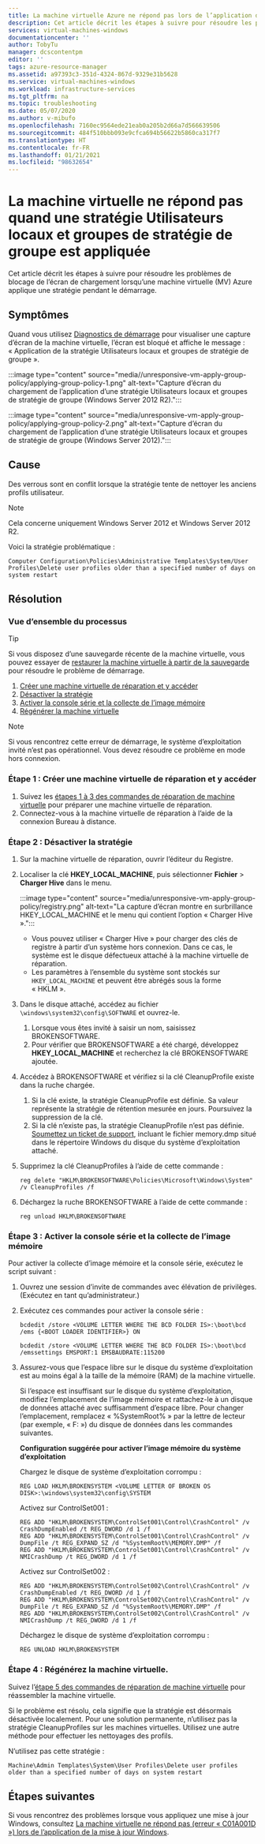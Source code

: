 ```yaml
---
title: La machine virtuelle Azure ne répond pas lors de l’application de la stratégie
description: Cet article décrit les étapes à suivre pour résoudre les problèmes de blocage de l’écran de chargement lors de l’application d’une stratégie pendant le démarrage sur une machine virtuelle Azure.
services: virtual-machines-windows
documentationcenter: ''
author: TobyTu
manager: dcscontentpm
editor: ''
tags: azure-resource-manager
ms.assetid: a97393c3-351d-4324-867d-9329e31b5628
ms.service: virtual-machines-windows
ms.workload: infrastructure-services
ms.tgt_pltfrm: na
ms.topic: troubleshooting
ms.date: 05/07/2020
ms.author: v-mibufo
ms.openlocfilehash: 7160ec9564ede21eab0a205b2d66a7d566639506
ms.sourcegitcommit: 484f510bbb093e9cfca694b56622b5860ca317f7
ms.translationtype: HT
ms.contentlocale: fr-FR
ms.lasthandoff: 01/21/2021
ms.locfileid: "98632654"
---
```

# <a name="vm-is-unresponsive-when-applying-group-policy-local-users-and-groups-policy"></a>La machine virtuelle ne répond pas quand une stratégie Utilisateurs locaux et groupes de stratégie de groupe est appliquée

Cet article décrit les étapes à suivre pour résoudre les problèmes de blocage de l’écran de chargement lorsqu’une machine virtuelle (MV) Azure applique une stratégie pendant le démarrage.

## <a name="symptoms"></a>Symptômes

Quand vous utilisez [Diagnostics de démarrage](./boot-diagnostics.md) pour visualiser une capture d’écran de la machine virtuelle, l’écran est bloqué et affiche le message : « Application de la stratégie Utilisateurs locaux et groupes de stratégie de groupe ».

:::image type="content" source="media//unresponsive-vm-apply-group-policy/applying-group-policy-1.png" alt-text="Capture d’écran du chargement de l’application d’une stratégie Utilisateurs locaux et groupes de stratégie de groupe (Windows Server 2012 R2).":::

:::image type="content" source="media/unresponsive-vm-apply-group-policy/applying-group-policy-2.png" alt-text="Capture d’écran du chargement de l’application d’une stratégie Utilisateurs locaux et groupes de stratégie de groupe (Windows Server 2012).":::

## <a name="cause"></a>Cause

Des verrous sont en conflit lorsque la stratégie tente de nettoyer les anciens profils utilisateur.

> [!NOTE]
> Cela concerne uniquement Windows Server 2012 et Windows Server 2012 R2.

Voici la stratégie problématique :

`Computer Configuration\Policies\Administrative Templates\System/User Profiles\Delete user profiles older than a specified number of days on system restart`

## <a name="resolution"></a>Résolution

### <a name="process-overview"></a>Vue d’ensemble du processus

> [!TIP]
> Si vous disposez d’une sauvegarde récente de la machine virtuelle, vous pouvez essayer de [restaurer la machine virtuelle à partir de la sauvegarde](../../backup/backup-azure-arm-restore-vms.md) pour résoudre le problème de démarrage.

1. [Créer une machine virtuelle de réparation et y accéder](#step-1-create-and-access-a-repair-vm)
1. [Désactiver la stratégie](#step-2-disable-the-policy)
1. [Activer la console série et la collecte de l’image mémoire](#step-3-enable-serial-console-and-memory-dump-collection)
1. [Régénérer la machine virtuelle](#step-4-rebuild-the-vm)

> [!NOTE]
> Si vous rencontrez cette erreur de démarrage, le système d’exploitation invité n’est pas opérationnel. Vous devez résoudre ce problème en mode hors connexion.

### <a name="step-1-create-and-access-a-repair-vm"></a>Étape 1 : Créer une machine virtuelle de réparation et y accéder

1. Suivez les [étapes 1 à 3 des commandes de réparation de machine virtuelle](./repair-windows-vm-using-azure-virtual-machine-repair-commands.md#repair-process-example) pour préparer une machine virtuelle de réparation.
2. Connectez-vous à la machine virtuelle de réparation à l’aide de la connexion Bureau à distance.

### <a name="step-2-disable-the-policy"></a>Étape 2 : Désactiver la stratégie

1. Sur la machine virtuelle de réparation, ouvrir l’éditeur du Registre.
1. Localiser la clé **HKEY_LOCAL_MACHINE**, puis sélectionner **Fichier** > **Charger Hive** dans le menu.

    :::image type="content" source="media/unresponsive-vm-apply-group-policy/registry.png" alt-text="La capture d’écran montre en surbrillance HKEY_LOCAL_MACHINE et le menu qui contient l’option « Charger Hive ».":::

    - Vous pouvez utiliser « Charger Hive » pour charger des clés de registre à partir d’un système hors connexion. Dans ce cas, le système est le disque défectueux attaché à la machine virtuelle de réparation.
    - Les paramètres à l’ensemble du système sont stockés sur `HKEY_LOCAL_MACHINE` et peuvent être abrégés sous la forme « HKLM ».
1. Dans le disque attaché, accédez au fichier `\windows\system32\config\SOFTWARE` et ouvrez-le.

    1. Lorsque vous êtes invité à saisir un nom, saisissez BROKENSOFTWARE.
    1. Pour vérifier que BROKENSOFTWARE a été chargé, développez **HKEY_LOCAL_MACHINE** et recherchez la clé BROKENSOFTWARE ajoutée.
1. Accédez à BROKENSOFTWARE et vérifiez si la clé CleanupProfile existe dans la ruche chargée.

    1. Si la clé existe, la stratégie CleanupProfile est définie. Sa valeur représente la stratégie de rétention mesurée en jours. Poursuivez la suppression de la clé.
    1. Si la clé n’existe pas, la stratégie CleanupProfile n’est pas définie. [Soumettez un ticket de support](https://portal.azure.com/?#blade/Microsoft_Azure_Support/HelpAndSupportBlade), incluant le fichier memory.dmp situé dans le répertoire Windows du disque du système d’exploitation attaché.

1. Supprimez la clé CleanupProfiles à l’aide de cette commande :

    ```
    reg delete "HKLM\BROKENSOFTWARE\Policies\Microsoft\Windows\System" /v CleanupProfiles /f
    ```
1.  Déchargez la ruche BROKENSOFTWARE à l’aide de cette commande :

    ```
    reg unload HKLM\BROKENSOFTWARE
    ```

### <a name="step-3-enable-serial-console-and-memory-dump-collection"></a>Étape 3 : Activer la console série et la collecte de l’image mémoire

Pour activer la collecte d’image mémoire et la console série, exécutez le script suivant :

1. Ouvrez une session d’invite de commandes avec élévation de privilèges. (Exécutez en tant qu’administrateur.)
1. Exécutez ces commandes pour activer la console série :
    
    ```
    bcdedit /store <VOLUME LETTER WHERE THE BCD FOLDER IS>:\boot\bcd /ems {<BOOT LOADER IDENTIFIER>} ON
    ```

    ```
    bcdedit /store <VOLUME LETTER WHERE THE BCD FOLDER IS>:\boot\bcd /emssettings EMSPORT:1 EMSBAUDRATE:115200
    ```
1. Assurez-vous que l’espace libre sur le disque du système d’exploitation est au moins égal à la taille de la mémoire (RAM) de la machine virtuelle.

    Si l’espace est insuffisant sur le disque du système d’exploitation, modifiez l’emplacement de l’image mémoire et rattachez-le à un disque de données attaché avec suffisamment d’espace libre. Pour changer l’emplacement, remplacez « %SystemRoot% » par la lettre de lecteur (par exemple, « F: ») du disque de données dans les commandes suivantes.

    **Configuration suggérée pour activer l’image mémoire du système d’exploitation**

    Chargez le disque de système d’exploitation corrompu :

    ```
    REG LOAD HKLM\BROKENSYSTEM <VOLUME LETTER OF BROKEN OS DISK>:\windows\system32\config\SYSTEM
    ```

    Activez sur ControlSet001 :
    
    ```
    REG ADD "HKLM\BROKENSYSTEM\ControlSet001\Control\CrashControl" /v CrashDumpEnabled /t REG_DWORD /d 1 /f 
    REG ADD "HKLM\BROKENSYSTEM\ControlSet001\Control\CrashControl" /v DumpFile /t REG_EXPAND_SZ /d "%SystemRoot%\MEMORY.DMP" /f 
    REG ADD "HKLM\BROKENSYSTEM\ControlSet001\Control\CrashControl" /v NMICrashDump /t REG_DWORD /d 1 /f 
    ```

    Activez sur ControlSet002 :
    
    ```
    REG ADD "HKLM\BROKENSYSTEM\ControlSet002\Control\CrashControl" /v CrashDumpEnabled /t REG_DWORD /d 1 /f 
    REG ADD "HKLM\BROKENSYSTEM\ControlSet002\Control\CrashControl" /v DumpFile /t REG_EXPAND_SZ /d "%SystemRoot%\MEMORY.DMP" /f 
    REG ADD "HKLM\BROKENSYSTEM\ControlSet002\Control\CrashControl" /v NMICrashDump /t REG_DWORD /d 1 /f 
    ```
    
    Déchargez le disque de système d’exploitation corrompu :

    ```
    REG UNLOAD HKLM\BROKENSYSTEM
    ```

### <a name="step-4-rebuild-the-vm"></a>Étape 4 : Régénérez la machine virtuelle.

Suivez l’[étape 5 des commandes de réparation de machine virtuelle](./repair-windows-vm-using-azure-virtual-machine-repair-commands.md#repair-process-example) pour réassembler la machine virtuelle.

Si le problème est résolu, cela signifie que la stratégie est désormais désactivée localement. Pour une solution permanente, n’utilisez pas la stratégie CleanupProfiles sur les machines virtuelles. Utilisez une autre méthode pour effectuer les nettoyages des profils.

N’utilisez pas cette stratégie :

`Machine\Admin Templates\System\User Profiles\Delete user profiles older than a specified number of days on system restart`

## <a name="next-steps"></a>Étapes suivantes

Si vous rencontrez des problèmes lorsque vous appliquez une mise à jour Windows, consultez [La machine virtuelle ne répond pas (erreur « C01A001D ») lors de l’application de la mise à jour Windows](./unresponsive-vm-apply-windows-update.md).
